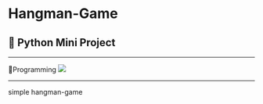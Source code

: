 # Hangman-Game
<h2>📍 Python Mini Project</h2>
<hr>
Programming <img src="https://img.shields.io/badge/Python-3776AB?style=for-the-badge&logo=Python&logoColor=white">
<hr>
simple hangman-game


